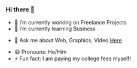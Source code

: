 ### Hi there 👋

- 🔭 I’m currently working on Freelance Projects
- 🌱 I’m currently learning Business
<!-- - 👯 I’m looking to collaborate on ... -->
<!-- - 🤔 I’m looking for help with ... -->
- 💬 Ask me about Web, Graphics, Video <a href="https://namn.in/">Here</a>
<!-- - 📫 How to reach me: ... -->
- 😄 Pronouns: He/Him
- ⚡ Fun fact: I am paying my college fees myself!
